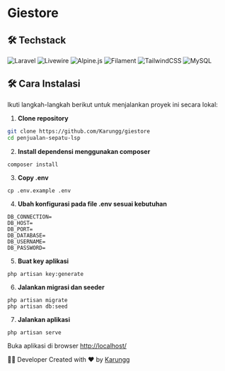 # Giestore

## 🛠️ Techstack

![Laravel](https://img.shields.io/badge/laravel-%23FF2D20.svg?style=for-the-badge&logo=laravel&logoColor=white) ![Livewire](https://img.shields.io/badge/livewire-%234e56a6.svg?style=for-the-badge&logo=livewire&logoColor=white) ![Alpine.js](https://img.shields.io/badge/alpinejs-white.svg?style=for-the-badge&logo=alpinedotjs&logoColor=%238BC0D0) ![Filament](https://img.shields.io/badge/Filament-FFAA00?style=for-the-badge&logoColor=%23000000) ![TailwindCSS](https://img.shields.io/badge/tailwindcss-%2338B2AC.svg?style=for-the-badge&logo=tailwind-css&logoColor=white) ![MySQL](https://img.shields.io/badge/mysql-4479A1.svg?style=for-the-badge&logo=mysql&logoColor=white)

## 🛠️ Cara Instalasi

Ikuti langkah-langkah berikut untuk menjalankan proyek ini secara lokal:

1. **Clone repository**

```bash
git clone https://github.com/Karungg/giestore
cd penjualan-sepatu-lsp
```

2. **Install dependensi menggunakan composer**

```
composer install
```

3. **Copy .env**

```
cp .env.example .env
```

4. **Ubah konfigurasi pada file .env sesuai kebutuhan**

```
DB_CONNECTION=
DB_HOST=
DB_PORT=
DB_DATABASE=
DB_USERNAME=
DB_PASSWORD=
```

5. **Buat key aplikasi**
```
php artisan key:generate
```

6. **Jalankan migrasi dan seeder**

```
php artisan migrate
php artisan db:seed
```

7. **Jalankan aplikasi**

```
php artisan serve
```

Buka aplikasi di browser <a href="http://localhost:8000">http://localhost/</a>

👨‍💻 Developer
Created with ❤️ by <a href="https://github.com/Karungg">Karungg</a>
